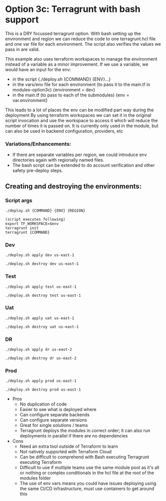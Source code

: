 # Option 3c: Terragrunt with bash support

This is a DRY focussed terragrunt option. With bash setting up the environment and region we can reduce the code to one 
terragrunt.hcl file and one var file for each environment. The script also verifies the values we pass in are valid.

This example also uses terraform workspaces to manage the environment instead of a variable as a minor improvement.
If we use a variable, we would have an input for the env:
  - in the script {./deploy.sh {COMMAND} {ENV}...} 
  - in the vars/env file for each environment (to pass it to the main.tf in modules-option3c)  {environment = dev} 
  - in the main.tf (to pass to each of the submodules) {env = var.environment}

This leads to a lot of places the env can be modified part way during the deployment
By using terraform workspaces we can set it in the original script invocation and use the workspace to access it
which will reduce the number of times it is passed on.
It is currently only used in the module, but can also be used in backend configuration, providers, etc

### Variations/Enhancements:
 - If there are separate variables per region, we could introduce env directories again with regionally named files.
 - The bash script can be extended to do account verification and other safety pre-deploy steps.


## Creating and destroying the environments:

### Script args
```
./deploy.sh {COMMAND} {ENV} {REGION}

(script executes following)
export TF_WORKSPACE=$env
terragrunt init
terragrunt {COMMAND}
```

### Dev 
```
./deploy.sh apply dev us-east-1 

./deploy.sh destroy dev us-east-1
```

### Test 
```
./deploy.sh apply test us-east-1

./deploy.sh destroy test us-east-1
```

### Uat
```
./deploy.sh apply uat us-east-1

./deploy.sh destroy uat us-east-1
```

### DR
```
./deploy.sh apply dr us-east-2

./deploy.sh destroy dr us-east-2
```

### Prod 
```
./deploy.sh apply prod us-east-1

./deploy.sh destroy prod us-east-1
```


- Pros 
    - No duplication of code
    - Easier to see what is deployed where
    - Can configure separate backends
    - Can configure separate versions
    - Great for single solutions / teams
    - Terragrunt deploys the modules in correct order; it can also run deployments in parallel if there are no dependencies
- Cons
    - Need an extra tool outside of Terraform to learn
    - Not natively supported with Terraform Cloud
    - Can be difficult to comprehend with Bash executing Terragrunt executing Terraform
    - Difficult to use if multiple teams use the same module pool as it's all or nothing or complex conditionals in the hcl file at the root of the modules folder
    - The use of env vars means you could have issues deploying using the same CI/CD infrastructure, must use containers to get around this
